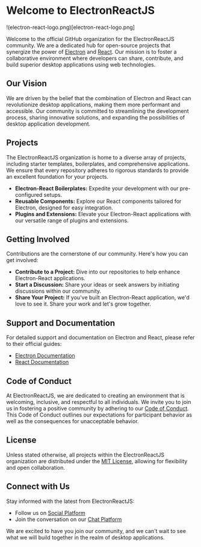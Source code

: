 # Welcome to ElectronReactJS

!(electron-react-logo.png)[electron-react-logo.png]

Welcome to the official GitHub organization for the ElectronReactJS community. We are a dedicated hub for open-source projects that synergize the power of [Electron](https://www.electronjs.org/) and [React](https://reactjs.org/). Our mission is to foster a collaborative environment where developers can share, contribute, and build superior desktop applications using web technologies.

## Our Vision

We are driven by the belief that the combination of Electron and React can revolutionize desktop applications, making them more performant and accessible. Our community is committed to streamlining the development process, sharing innovative solutions, and expanding the possibilities of desktop application development.

## Projects

The ElectronReactJS organization is home to a diverse array of projects, including starter templates, boilerplates, and comprehensive applications. We ensure that every repository adheres to rigorous standards to provide an excellent foundation for your projects.

- **Electron-React Boilerplates:** Expedite your development with our pre-configured setups.
- **Reusable Components:** Explore our React components tailored for Electron, designed for easy integration.
- **Plugins and Extensions:** Elevate your Electron-React applications with our versatile range of plugins and extensions.

## Getting Involved

Contributions are the cornerstone of our community. Here's how you can get involved:

- **Contribute to a Project:** Dive into our repositories to help enhance Electron-React applications.
- **Start a Discussion:** Share your ideas or seek answers by initiating discussions within our community.
- **Share Your Project:** If you've built an Electron-React application, we'd love to see it. Share your work and let's grow together.

## Support and Documentation

For detailed support and documentation on Electron and React, please refer to their official guides:

- [Electron Documentation](https://www.electronjs.org/docs)
- [React Documentation](https://reactjs.org/docs)

## Code of Conduct

At ElectronReactJS, we are dedicated to creating an environment that is welcoming, inclusive, and respectful to all individuals. We invite you to join us in fostering a positive community by adhering to our [Code of Conduct](CODE_OF_CONDUCT.md). This Code of Conduct outlines our expectations for participant behavior as well as the consequences for unacceptable behavior.

## License

Unless stated otherwise, all projects within the ElectronReactJS organization are distributed under the [MIT License](LICENSE.md), allowing for flexibility and open collaboration.

## Connect with Us

Stay informed with the latest from ElectronReactJS:

- Follow us on [Social Platform](#)
- Join the conversation on our [Chat Platform](#)

We are excited to have you join our community, and we can't wait to see what we will build together in the realm of desktop applications.

